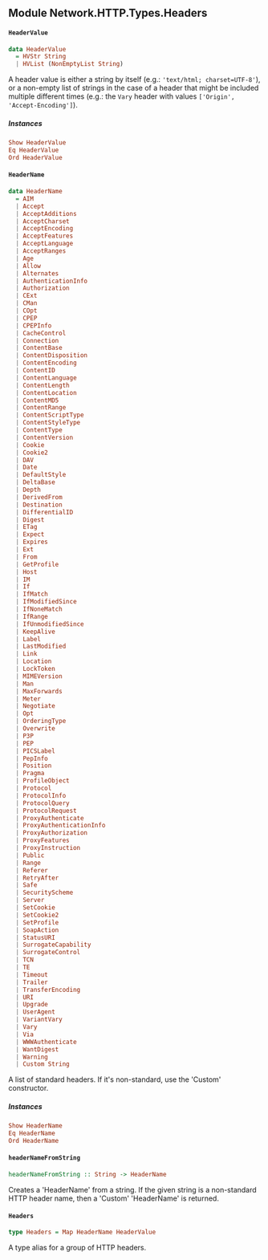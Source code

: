 ## Module Network.HTTP.Types.Headers

#### `HeaderValue`

``` purescript
data HeaderValue
  = HVStr String
  | HVList (NonEmptyList String)
```

A header value is either a string by itself (e.g.: `'text/html;
charset=UTF-8'`), or a non-empty list of strings in the case of a
header that might be included multiple different times (e.g.: the
`Vary` header with values `['Origin', 'Accept-Encoding']`).

##### Instances
``` purescript
Show HeaderValue
Eq HeaderValue
Ord HeaderValue
```

#### `HeaderName`

``` purescript
data HeaderName
  = AIM
  | Accept
  | AcceptAdditions
  | AcceptCharset
  | AcceptEncoding
  | AcceptFeatures
  | AcceptLanguage
  | AcceptRanges
  | Age
  | Allow
  | Alternates
  | AuthenticationInfo
  | Authorization
  | CExt
  | CMan
  | COpt
  | CPEP
  | CPEPInfo
  | CacheControl
  | Connection
  | ContentBase
  | ContentDisposition
  | ContentEncoding
  | ContentID
  | ContentLanguage
  | ContentLength
  | ContentLocation
  | ContentMD5
  | ContentRange
  | ContentScriptType
  | ContentStyleType
  | ContentType
  | ContentVersion
  | Cookie
  | Cookie2
  | DAV
  | Date
  | DefaultStyle
  | DeltaBase
  | Depth
  | DerivedFrom
  | Destination
  | DifferentialID
  | Digest
  | ETag
  | Expect
  | Expires
  | Ext
  | From
  | GetProfile
  | Host
  | IM
  | If
  | IfMatch
  | IfModifiedSince
  | IfNoneMatch
  | IfRange
  | IfUnmodifiedSince
  | KeepAlive
  | Label
  | LastModified
  | Link
  | Location
  | LockToken
  | MIMEVersion
  | Man
  | MaxForwards
  | Meter
  | Negotiate
  | Opt
  | OrderingType
  | Overwrite
  | P3P
  | PEP
  | PICSLabel
  | PepInfo
  | Position
  | Pragma
  | ProfileObject
  | Protocol
  | ProtocolInfo
  | ProtocolQuery
  | ProtocolRequest
  | ProxyAuthenticate
  | ProxyAuthenticationInfo
  | ProxyAuthorization
  | ProxyFeatures
  | ProxyInstruction
  | Public
  | Range
  | Referer
  | RetryAfter
  | Safe
  | SecurityScheme
  | Server
  | SetCookie
  | SetCookie2
  | SetProfile
  | SoapAction
  | StatusURI
  | SurrogateCapability
  | SurrogateControl
  | TCN
  | TE
  | Timeout
  | Trailer
  | TransferEncoding
  | URI
  | Upgrade
  | UserAgent
  | VariantVary
  | Vary
  | Via
  | WWWAuthenticate
  | WantDigest
  | Warning
  | Custom String
```

A list of standard headers. If it's non-standard, use the
'Custom' constructor.

##### Instances
``` purescript
Show HeaderName
Eq HeaderName
Ord HeaderName
```

#### `headerNameFromString`

``` purescript
headerNameFromString :: String -> HeaderName
```

Creates a 'HeaderName' from a string. If the given string is a
non-standard HTTP header name, then a 'Custom' 'HeaderName' is
returned.

#### `Headers`

``` purescript
type Headers = Map HeaderName HeaderValue
```

A type alias for a group of HTTP headers.


